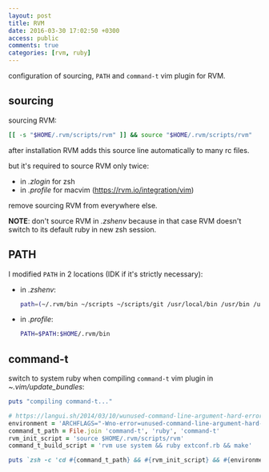 ```yaml
---
layout: post
title: RVM
date: 2016-03-30 17:02:50 +0300
access: public
comments: true
categories: [rvm, ruby]
---
```


configuration of sourcing, `PATH` and `command-t` vim plugin for RVM.

<!-- more -->

## sourcing

sourcing RVM:

```sh
[[ -s "$HOME/.rvm/scripts/rvm" ]] && source "$HOME/.rvm/scripts/rvm"
```

after installation RVM adds this source line automatically to many rc files.

but it's required to source RVM only twice:

- in _.zlogin_ for zsh
- in _.profile_ for macvim (<https://rvm.io/integration/vim>)

remove sourcing RVM from everywhere else.

**NOTE**: don't source RVM in _.zshenv_ because in that case
          RVM doesn't switch to its default ruby in new zsh session.

## PATH

I modified `PATH` in 2 locations (IDK if it's strictly necessary):

* in _.zshenv_:

  ```sh
  path=(~/.rvm/bin ~/scripts ~/scripts/git /usr/local/bin /usr/bin /usr/sbin /bin /sbin $path)
  ```

- in _.profile_:

  ```sh
  PATH=$PATH:$HOME/.rvm/bin
  ```

## command-t

switch to system ruby when compiling `command-t` vim plugin in _~.vim/update_bundles_:

```ruby
puts "compiling command-t..."

# https://langui.sh/2014/03/10/wunused-command-line-argument-hard-error-in-future-is-a-harsh-mistress
environment = 'ARCHFLAGS="-Wno-error=unused-command-line-argument-hard-error-in-future"'
command_t_path = File.join 'command-t', 'ruby', 'command-t'
rvm_init_script = 'source $HOME/.rvm/scripts/rvm'
command_t_build_script = 'rvm use system && ruby extconf.rb && make'

puts `zsh -c 'cd #{command_t_path} && #{rvm_init_script} && #{environment} #{command_t_build_script}'`
```
